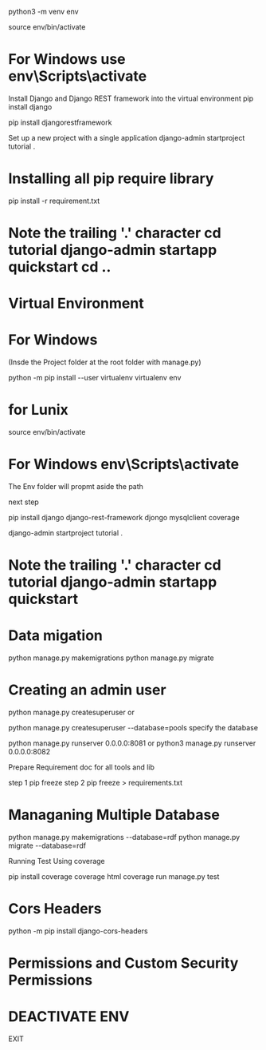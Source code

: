 python3 -m venv env 

source env/bin/activate   
# For Windows use env\Scripts\activate

Install Django and Django REST framework into the virtual environment
pip install django 

pip install djangorestframework

Set up a new project with a single application
django-admin startproject tutorial . 
# Installing all pip require library

pip install -r requirement.txt

# Note the trailing '.' character cd tutorial django-admin startapp quickstart cd ..

# Virtual Environment

# For Windows

(Insde the Project folder at the root folder with manage.py) 

python -m pip install --user virtualenv virtualenv env

# for Lunix 

source env/bin/activate

# For Windows env\Scripts\activate

The Env folder will propmt aside the path

next step

pip install django django-rest-framework djongo mysqlclient coverage

django-admin startproject tutorial . 

# Note the trailing '.' character cd tutorial django-admin startapp quickstart

# Data migation
python manage.py makemigrations python manage.py migrate

# Creating an admin user

python manage.py createsuperuser or

python manage.py createsuperuser --database=pools specify the database


python manage.py runserver 0.0.0.0:8081 or  python3 manage.py runserver 0.0.0.0:8082 

Prepare Requirement doc for all tools and lib

step 1 pip freeze step 2 pip freeze > requirements.txt

# Managaning Multiple Database


python manage.py makemigrations --database=rdf
python manage.py migrate --database=rdf

Running Test Using coverage

pip install coverage
coverage html
coverage run manage.py test

# Cors Headers

python -m pip install django-cors-headers

# Permissions and Custom Security Permissions

# DEACTIVATE ENV

EXIT 